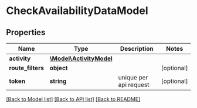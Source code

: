 # CheckAvailabilityDataModel

## Properties
Name | Type | Description | Notes
------------ | ------------- | ------------- | -------------
**activity** | [**\Model\ActivityModel**](ActivityModel.md) |  | 
**route_filters** | **object** |  | [optional] 
**token** | **string** | unique per api request | [optional] 

[[Back to Model list]](../README.md#documentation-for-models) [[Back to API list]](../README.md#documentation-for-api-endpoints) [[Back to README]](../README.md)


